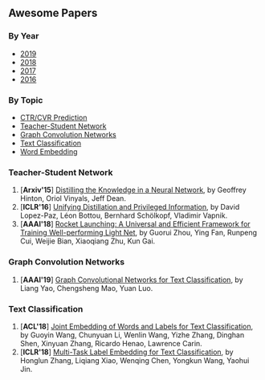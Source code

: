 ## Awesome Papers

### By Year

+ [2019](./2019.md)
+ [2018](./2018.md)
+ [2017](./2017.md)
+ [2016](./2016.md)

### By Topic
+ [CTR/CVR Prediction](https://github.com/anyai/deepCTR/blob/master/docs/papers.md)
+ [Teacher-Student Network](#Teacher-Student-Network)
+ [Graph Convolution Networks](#Graph-Convolution-Networks)
+ [Text Classification](#Text-Classification)
+ [Word Embedding](#Word-Embedding)

### Teacher-Student Network 
1. [**Arxiv'15**] [Distilling the Knowledge in a Neural Network](https://arxiv.org/pdf/1503.02531), by Geoffrey Hinton, Oriol Vinyals, Jeff Dean. 
1. [**ICLR'16**] [Unifying Distillation and Privileged Information](https://arxiv.org/pdf/1511.03643.pdf), by David Lopez-Paz, Léon Bottou, Bernhard Schölkopf, Vladimir Vapnik. 
1. [**AAAI'18**] [Rocket Launching: A Universal and Efficient Framework for Training Well-performing Light Net](https://arxiv.org/pdf/1708.04106), by Guorui Zhou, Ying Fan, Runpeng Cui, Weijie Bian, Xiaoqiang Zhu, Kun Gai. 

### Graph Convolution Networks 
1. [**AAAI'19**] [Graph Convolutional Networks for Text Classification](https:\\arxiv.org\pdf\1809.05679.pdf), by Liang Yao, Chengsheng Mao, Yuan Luo.

### Text Classification
1. [**ACL'18**] [Joint Embedding of Words and Labels for Text Classification](http://people.ee.duke.edu/~lcarin/acl2018_Guoyin.pdf), by Guoyin Wang, Chunyuan Li, Wenlin Wang, Yizhe Zhang, Dinghan Shen, Xinyuan Zhang, Ricardo Henao, Lawrence Carin. 
1. [**ICLR'18**] [Multi-Task Label Embedding for Text Classification](https://arxiv.org/abs/1710.07210), by Honglun Zhang, Liqiang Xiao, Wenqing Chen, Yongkun Wang, Yaohui Jin. 
